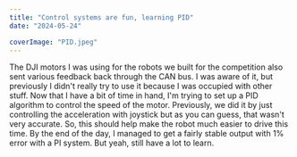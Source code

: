 ```yaml
---
title: "Control systems are fun, learning PID"
date: "2024-05-24"

coverImage: "PID.jpeg"
---
```

<!--more-->
The DJI motors I was using for the robots we built for the competition also sent various feedback back through the CAN bus. I was aware of it, but previously I didn't really try to use it because I was occupied with other stuff. Now that I have a bit of time in hand, I'm trying to set up a PID algorithm to control the speed of the motor. Previously, we did it by just controlling the acceleration with joystick but as you can guess, that wasn't very accurate. So, this should help make the robot much easier to drive this time.
By the end of the day, I managed to get a fairly stable output with 1% error with a PI system. But yeah, still have a lot to learn. 